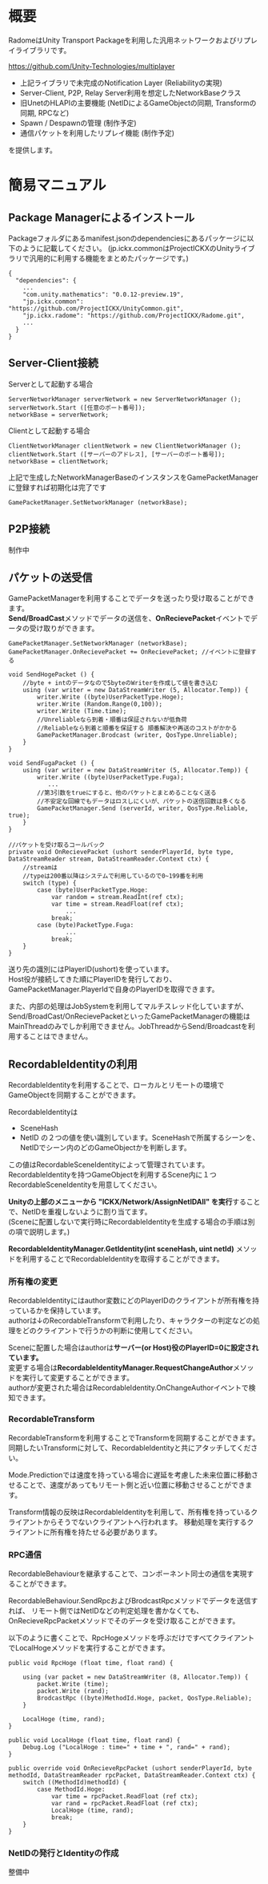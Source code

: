 # 概要
RadomeはUnity Transport Packageを利用した汎用ネットワークおよびリプレイライブラリです。

https://github.com/Unity-Technologies/multiplayer

+ 上記ライブラリで未完成のNotification Layer (Reliabilityの実現)
+ Server-Client, P2P, Relay Server利用を想定したNetworkBaseクラス
+ 旧UnetのHLAPIの主要機能 (NetIDによるGameObjectの同期, Transformの同期, RPCなど)
+ Spawn / Despawnの管理 (制作予定)
+ 通信パケットを利用したリプレイ機能 (制作予定)

を提供します。

# 簡易マニュアル

## Package Managerによるインストール
Packageフォルダにあるmanifest.jsonのdependenciesにあるパッケージに以下のように記載してください。
(jp.ickx.commonはProjectICKXのUnityライブラリで汎用的に利用する機能をまとめたパッケージです。)

```
{
  "dependencies": {
    ...
    "com.unity.mathematics": "0.0.12-preview.19",
    "jp.ickx.common": "https://github.com/ProjectICKX/UnityCommon.git",
    "jp.ickx.radome": "https://github.com/ProjectICKX/Radome.git",
    ...
  }
}
```
## Server-Client接続
Serverとして起動する場合
```
ServerNetworkManager serverNetwork = new ServerNetworkManager ();
serverNetwork.Start ([任意のポート番号]);
networkBase = serverNetwork;
```

Clientとして起動する場合
```
ClientNetworkManager clientNetwork = new ClientNetworkManager ();
clientNetwork.Start ([サーバーのアドレス], [サーバーのポート番号]);
networkBase = clientNetwork;
```

上記で生成したNetworkManagerBaseのインスタンスをGamePacketManagerに登録すれば初期化は完了です
```
GamePacketManager.SetNetworkManager (networkBase);
```

## P2P接続
制作中

## パケットの送受信
GamePacketManagerを利用することでデータを送ったり受け取ることができます。  
**Send/BroadCast**メソッドでデータの送信を、**OnRecievePacket**イベントでデータの受け取りができます。  
```
GamePacketManager.SetNetworkManager (networkBase);
GamePacketManager.OnRecievePacket += OnRecievePacket; //イベントに登録する

void SendHogePacket () {
    //byte + intのデータなので5byteのWriterを作成して値を書き込む
    using (var writer = new DataStreamWriter (5, Allocator.Temp)) {
        writer.Write ((byte)UserPacketType.Hoge);
        writer.Write (Random.Range(0,100));
        writer.Write (Time.time);
        //Unreliableなら到着・順番は保証されないが低負荷
        //Reliableなら到着と順番を保証する 順番解決や再送のコストがかかる
        GamePacketManager.Brodcast (writer, QosType.Unreliable);
    }
}

void SendFugaPacket () {
    using (var writer = new DataStreamWriter (5, Allocator.Temp)) {
        writer.Write ((byte)UserPacketType.Fuga);
           ...
        //第3引数をtrueにすると、他のパケットとまとめることなく送る
        //不安定な回線でもデータはロスしにくいが、パケットの送信回数は多くなる
        GamePacketManager.Send (serverId, writer, QosType.Reliable, true);
    }
}

//パケットを受け取るコールバック
private void OnRecievePacket (ushort senderPlayerId, byte type, DataStreamReader stream, DataStreamReader.Context ctx) {
    //streamは
    //typeは200番以降はシステムで利用しているので0~199番を利用
    switch (type) {
        case (byte)UserPacketType.Hoge:
            var random = stream.ReadInt(ref ctx);
            var time = stream.ReadFloat(ref ctx);
                ...
            break;
        case (byte)PacketType.Fuga:
                ...
            break;
    }
}
```

送り先の識別にはPlayerID(ushort)を使っています。  
Host役が接続してきた順にPlayerIDを発行しており、GamePacketManager.PlayerIdで自身のPlayerIDを取得できます。

また、内部の処理はJobSystemを利用してマルチスレッド化していますが、Send/BroadCast/OnRecievePacketといったGamePacketManagerの機能はMainThreadのみでしか利用できません。JobThreadからSend/Broadcastを利用することはできません。

## RecordableIdentityの利用
RecordableIdentityを利用することで、ローカルとリモートの環境でGameObjectを同期することができます。  

RecordableIdentityは
+ SceneHash
+ NetID
の２つの値を使い識別しています。SceneHashで所属するシーンを、NetIDでシーン内のどのGameObjectかを判断します。  

この値はRecordableSceneIdentityによって管理されています。  
RecordableIdentityを持つGameObjectを利用するScene内に１つRecordableSceneIdentityを用意してください。  

**Unityの上部のメニューから "ICKX/Network/AssignNetIDAll" を実行**することで、NetIDを重複しないように割り当てます。  
(Sceneに配置しないで実行時にRecordableIdentityを生成する場合の手順は別の項で説明します。)  

**RecordableIdentityManager.GetIdentity(int sceneHash, uint netId)** メソッドを利用することでRecordableIdentityを取得することができます。

### 所有権の変更
RecordableIdentityにはauthor変数にどのPlayerIDのクライアントが所有権を持っているかを保持しています。  
authorは↓のRecordableTransformで利用したり、キャラクターの判定などの処理をどのクライアントで行うかの判断に使用してください。

Sceneに配置した場合はauthorは**サーバー(or Host)役のPlayerID=0に設定されています。**  
変更する場合は**RecordableIdentityManager.RequestChangeAuthor**メソッドを実行して変更することができます。  
authorが変更された場合はRecordableIdentity.OnChangeAuthorイベントで検知できます。

### RecordableTransform
RecordableTransformを利用することでTransformを同期することができます。  
同期したいTransformに対して、RecordableIdentityと共にアタッチしてください。  
  
Mode.Predictionでは速度を持っている場合に遅延を考慮した未来位置に移動させることで、速度があってもリモート側と近い位置に移動させることができます。
  
Transform情報の反映はRecordableIdentityを利用して、所有権を持っているクライアントからそうでないクライアントへ行われます。
移動処理を実行するクライアントに所有権を持たせる必要があります。

### RPC通信
RecordableBehaviourを継承することで、コンポーネント同士の通信を実現することができます。  
  
RecordableBehaviour.SendRpcおよびBrodcastRpcメソッドでデータを送信すれば、
リモート側ではNetIDなどの判定処理を書かなくても、OnRecieveRpcPacketメソッドでそのデータを受け取ることができます。  
  
以下のように書くことで、RpcHogeメソッドを呼ぶだけですべてクライアントでLocalHogeメソッドを実行することができます。
```
public void RpcHoge (float time, float rand) {

    using (var packet = new DataStreamWriter (8, Allocator.Temp)) {
        packet.Write (time);
        packet.Write (rand);
        BrodcastRpc ((byte)MethodId.Hoge, packet, QosType.Reliable);
    }

    LocalHoge (time, rand);
}

public void LocalHoge (float time, float rand) {
    Debug.Log ("LocalHoge : time=" + time + ", rand=" + rand);
}

public override void OnRecieveRpcPacket (ushort senderPlayerId, byte methodId, DataStreamReader rpcPacket, DataStreamReader.Context ctx) {
    switch ((MethodId)methodId) {
        case MethodId.Hoge:
            var time = rpcPacket.ReadFloat (ref ctx);
            var rand = rpcPacket.ReadFloat (ref ctx);
            LocalHoge (time, rand);
            break;
    }
}
```

### NetIDの発行とIdentityの作成

整備中

